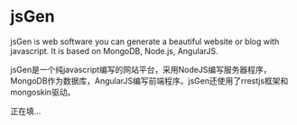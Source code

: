 jsGen
=====

jsGen is web software you can generate a beautiful website or blog with javascript. It is based on MongoDB, Node.js, AngularJS.

jsGen是一个纯javascript编写的网站平台，采用NodeJS编写服务器程序，MongoDB作为数据库，AngularJS编写前端程序。jsGen还使用了rrestjs框架和mongoskin驱动。

正在填...
